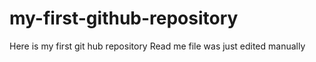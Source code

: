 # my-first-github-repository
Here is my first git hub repository
Read me file was just edited manually
